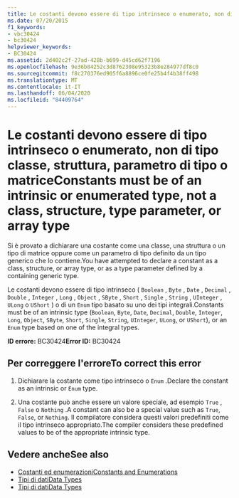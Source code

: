 ```yaml
---
title: Le costanti devono essere di tipo intrinseco o enumerato, non di tipo classe, struttura, parametro di tipo o matrice
ms.date: 07/20/2015
f1_keywords:
- vbc30424
- bc30424
helpviewer_keywords:
- BC30424
ms.assetid: 2d402c2f-27ad-428b-b699-d45cd62f7196
ms.openlocfilehash: 9e36b84252c3d8762308e95323b8e284977df8c0
ms.sourcegitcommit: f8c270376ed905f6a8896ce0fe25b4f4b38ff498
ms.translationtype: MT
ms.contentlocale: it-IT
ms.lasthandoff: 06/04/2020
ms.locfileid: "84409764"
---
```

# <a name="constants-must-be-of-an-intrinsic-or-enumerated-type-not-a-class-structure-type-parameter-or-array-type"></a><span data-ttu-id="e546b-102">Le costanti devono essere di tipo intrinseco o enumerato, non di tipo classe, struttura, parametro di tipo o matrice</span><span class="sxs-lookup"><span data-stu-id="e546b-102">Constants must be of an intrinsic or enumerated type, not a class, structure, type parameter, or array type</span></span>
<span data-ttu-id="e546b-103">Si è provato a dichiarare una costante come una classe, una struttura o un tipo di matrice oppure come un parametro di tipo definito da un tipo generico che lo contiene.</span><span class="sxs-lookup"><span data-stu-id="e546b-103">You have attempted to declare a constant as a class, structure, or array type, or as a type parameter defined by a containing generic type.</span></span>  
  
 <span data-ttu-id="e546b-104">Le costanti devono essere di tipo intrinseco ( `Boolean` , `Byte` , `Date` , `Decimal` , `Double` , `Integer` , `Long` , `Object` , `SByte` , `Short` , `Single` , `String` , `UInteger` , `ULong` o `UShort` ) o di un `Enum` tipo basato su uno dei tipi integrali.</span><span class="sxs-lookup"><span data-stu-id="e546b-104">Constants must be of an intrinsic type (`Boolean`, `Byte`, `Date`, `Decimal`, `Double`, `Integer`, `Long`, `Object`, `SByte`, `Short`, `Single`, `String`, `UInteger`, `ULong`, or `UShort`), or an `Enum` type based on one of the integral types.</span></span>  
  
 <span data-ttu-id="e546b-105">**ID errore:** BC30424</span><span class="sxs-lookup"><span data-stu-id="e546b-105">**Error ID:** BC30424</span></span>  
  
## <a name="to-correct-this-error"></a><span data-ttu-id="e546b-106">Per correggere l'errore</span><span class="sxs-lookup"><span data-stu-id="e546b-106">To correct this error</span></span>  
  
1. <span data-ttu-id="e546b-107">Dichiarare la costante come tipo intrinseco o `Enum` .</span><span class="sxs-lookup"><span data-stu-id="e546b-107">Declare the constant as an intrinsic or `Enum` type.</span></span>  
  
2. <span data-ttu-id="e546b-108">Una costante può anche essere un valore speciale, ad esempio `True` , `False` o `Nothing` .</span><span class="sxs-lookup"><span data-stu-id="e546b-108">A constant can also be a special value such as `True`, `False`, or `Nothing`.</span></span> <span data-ttu-id="e546b-109">Il compilatore considera questi valori predefiniti come il tipo intrinseco appropriato.</span><span class="sxs-lookup"><span data-stu-id="e546b-109">The compiler considers these predefined values to be of the appropriate intrinsic type.</span></span>  
  
## <a name="see-also"></a><span data-ttu-id="e546b-110">Vedere anche</span><span class="sxs-lookup"><span data-stu-id="e546b-110">See also</span></span>

- [<span data-ttu-id="e546b-111">Costanti ed enumerazioni</span><span class="sxs-lookup"><span data-stu-id="e546b-111">Constants and Enumerations</span></span>](../constants-and-enumerations.md)
- [<span data-ttu-id="e546b-112">Tipi di dati</span><span class="sxs-lookup"><span data-stu-id="e546b-112">Data Types</span></span>](../../programming-guide/language-features/data-types/index.md)
- [<span data-ttu-id="e546b-113">Tipi di dati</span><span class="sxs-lookup"><span data-stu-id="e546b-113">Data Types</span></span>](../data-types/index.md)
